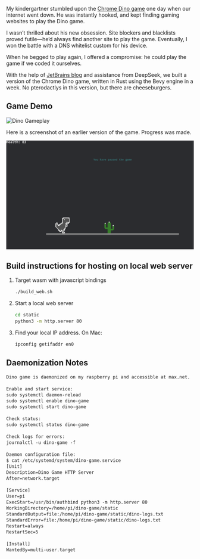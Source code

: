 My kindergartner stumbled upon the [Chrome Dino game](https://en.wikipedia.org/wiki/Dinosaur_Game) one day when our internet went down. He was instantly hooked, and kept finding gaming websites to play the Dino game. 

I wasn’t thrilled about his new obsession. Site blockers and blacklists proved futile—he’d always find another site to play the game. Eventually, I won the battle with a DNS whitelist custom for his device.

When he begged to play again, I offered a compromise: he could play the game if we coded it ourselves.

With the help of [JetBrains blog](https://blog.jetbrains.com/rust/2025/02/04/first-steps-in-game-development-with-rust-and-bevy/) and assistance from DeepSeek, we built a version of the Chrome Dino game, written in Rust using the Bevy engine in a week. No pterodactlys in this version, but there are cheeseburgers.
## Game Demo

![Dino Gameplay](images/Screenshot.png)

Here is a screenshot of an earlier version of the game. Progress was made.

![Early Dino Gameplay](images/Early-screenshot.png)
## Build instructions for hosting on local web server
1. Target wasm with javascript bindings
    ```bash
    ./build_web.sh
    ```
2. Start a local web server
   ```bash
   cd static
   python3 -m http.server 80
   ```
3. Find your local IP address. On Mac:
   ```
   ipconfig getifaddr en0
   ```

## Daemonization Notes
```text
Dino game is daemonized on my raspberry pi and accessible at max.net.

Enable and start service:
sudo systemctl daemon-reload
sudo systemctl enable dino-game
sudo systemctl start dino-game

Check status:
sudo systemctl status dino-game

Check logs for errors:
journalctl -u dino-game -f

Daemon configuration file:
$ cat /etc/systemd/system/dino-game.service
[Unit]
Description=Dino Game HTTP Server
After=network.target

[Service]
User=pi
ExecStart=/usr/bin/authbind python3 -m http.server 80
WorkingDirectory=/home/pi/dino-game/static
StandardOutput=file:/home/pi/dino-game/static/dino-logs.txt
StandardError=file:/home/pi/dino-game/static/dino-logs.txt
Restart=always
RestartSec=5

[Install]
WantedBy=multi-user.target
```

